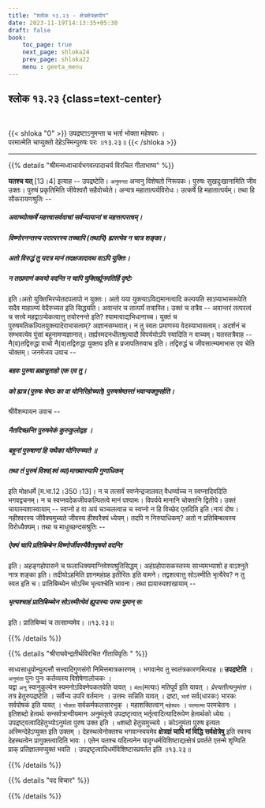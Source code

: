 ```yaml
---
title: "श्लोक १३.२३ - क्षेत्रक्षेत्रज्ञयोग"
date: 2023-11-19T14:13:35+05:30
draft: false
book:
    toc_page: true
    next_page: shloka24
    prev_page: shloka22
    menu : geeta_menu
---
```




## श्लोक १३.२३ {class=text-center}

<br/>

{{< shloka  "0"  >}}
उपद्रष्टाऽनुमन्ता च भर्ता भोक्ता महेश्वरः ।  
परमात्मेति चाप्युक्तो देहेऽस्मिन्पुरुषः परः ॥१३.२३॥
{{< /shloka >}}

---


{{% details "श्रीमन्मध्वाचार्यभगवत्पादाचर्य विरचित  गीताभाष्य" %}}

**यतश्च यत्** [13।4] इत्याह -- उपद्रष्टेति। `अनुमन्ता` अन्वनु विशेषतो निरूपकः। 
पुरुषः सुखदुःखानामिति जीव उक्तः। पुरुषं प्रकृतिमिति जीवेश्वरौ सहैवोच्येते। अन्यत्र महातात्पर्यविरोधः। उत्कर्षे हि महातात्पर्यम्। तथा हि सौकरायणश्रुतिः -- 
##### अवाच्योत्कर्षे महत्त्वासर्ववाचां सर्वन्यायानां च महत्तत्परत्वम्। 
##### विष्णोरनन्तस्य परात्परस्य तच्चापि (तथापि) ह्यस्त्येव न चात्र शङ्का। 
##### अतो विरुद्धं तु यदत्र मानं तदक्षजादावथ वाऽपि युक्तिः। 
##### न तत्प्रमाणं कवयो वदन्ति न चापि युक्तिर्ह्यूनमतिर्हि दृष्टेः 
इति।अतो युक्तिभिरप्येतदपलापो न युक्तः। अतो यया युक्त्याऽविद्यमानत्वादि कल्पयति साऽप्याभासरूपेति सदैव माहात्म्यं वेदैरुच्यत इति सिद्ध्यति। अवान्तंर च तात्पर्यं तत्रास्ति। उक्तं च तत्रैव -- अवान्तरं तत्परत्वं च सत्त्वे महद्वाऽप्येकत्वात्तु तयोरनन्ते इति? श्यामत्वाद्यभिधानाच्च। युक्तं च पुरुषमतिकल्पितयुक्त्यादेराभासत्वम्? अज्ञानसम्भवात्। न तु स्वतः प्रमाणस्य वेदस्याभासत्वम्। अदर्शनं च सम्भवत्येव पुंसां बहूनामप्यज्ञानात्। तर्ह्यस्मदनधीतश्रुत्यादौ विपर्ययोऽपि स्यादिति न वाच्यम्। यतस्तत्रैवाह -- नै(व)तद्विरुद्धा वाचो नै(व)तद्विरुद्धा युक्तय इति ह प्रजापतिरुवाच इति। तद्विरुद्धं च जीवसात्म्यमाभास एव चेति चोक्तम्। जनमेजय उवाच -- 
##### बहवः पुरुषा ब्रह्मन्नुताहो एक एव तु। 
##### को ह्यत्र (पुरुषः श्रेष्ठः का वा योनिरिहोच्यते) पुरुषश्रेष्ठस्तं भवान्वक्तुमर्हति। 
श्रीवैशम्पायन उवाच -- 
##### नैतदिच्छन्ति पुरुषमेकं कुरुकुलोद्वह ।
##### बहूनां पुरुषाणां हि यथैका योनिरुच्यते ॥ 
##### तथा तं पुरुषं विश्व(श्वं व्या)माख्यास्यामि गुणाधिकम् 
इति मोक्षधर्मे [म.भा.12।350।13]। न च तत्सर्वं स्वप्नेन्द्रजालवत् वैधर्म्याच्च न स्वप्नादिवदिति भगवद्वचनम्। न च स्वप्नवदेकजीवकल्पितत्वे मानं पश्यामः। विपर्यये मानानि चोक्तानि द्वितीये। उक्तं चायास्यशास्वायाम् -- स्वप्नो ह वा अयं चञ्चलत्वान्न च स्वप्नो न हि विच्छेद एतदिति इति।नायं दोषः। नहीश्वरस्य जीवैक्यमुच्यते जीवस्य हीश्वरैक्यं ध्येयम्। तदपि न निरुपाधिकम्? अतो न प्रतिबिम्बत्वस्य विरोध्यैक्यम्। तथा च माधुच्छन्दसश्रुतिः -- 
##### ऐक्यं चापि प्रतिबिम्बेन विष्णोर्जीवस्यैवैतदृषयो वदन्ति 
इति। अहङ्गहोपासने च फलाधिक्यमाग्निवेश्यश्रुतिसिद्धम्। अहंग्रहोपासकस्तस्य साभ्यमभ्याशो ह वाऽश्नुते नात्र शङ्का इति। तदीयोऽहमिति ज्ञानमहंग्रह इतीरितः इति वामने। तद्वशत्वात्तु सोऽस्मीति भृत्यैरेव? न तु स्वत इति च। प्रातिबिम्ब्येन सोऽस्मि भृत्यश्चेति भावना। तथा ह्ययास्यशाखायाम् -- 
##### भृत्यश्चाहं प्रातिबिम्ब्येन सोऽस्मीत्येवं ह्युपास्यः परमः पुमान् सः 
इति। प्रातिबिम्ब्यं च तत्साम्यमेव। ॥१३.२३॥

{{% /details %}}



{{% details "श्रीराघवेन्द्रतीर्थविरचित गीताविवृतिः " %}}

साध्वसाधुयोन्युत्पत्तौ सत्त्वादिगुणसंगो निमित्तमात्रकारणम्‌ । भगवानेव तु स्वतंत्रकारणमित्याह ॥ 
**उपद्रष्टेति** । `अनुमंता` पुनः पुनः 
कर्तव्यस्य विशेषेणालोचकः ।   
यद्वा `अनु` स्वानुकूल्येन स्वमनोऽविक्नेपकतयेति
यावत्‌ । `मंता`(मत्याः) मतिपूर्वं इति यावत्‌ । 
*प्रेरयतीत्यनुमंता* । तत्र हेतुरुपद्रष्टेति । सर्वेभ्य उपरि वर्तमानः । 
उत्तमः सन्निति यावत्‌ । द्रष्टा, `भर्ता` 
सर्व(धारकः) भारकः सर्वपोषकं इति यावत्‌ । 
`भोक्ता` सर्वकर्मफलसारभुक्‌ ।
महाशक्तित्वान् `महेश्वरः` । `परमात्मा` परमचेतनः । 
इतिशब्दो हेत्वर्थः सन्सर्वत्रान्वीयमानः अनुमंतृत्वे 
उपद्रष्टृत्वात् भर्तृत्वादित्यादिरूपेण हेत्वर्थको
ध्येयः । उपद्रष्ट्वत्वादिहेतुभ्योऽनुमंता पुरुष उक्त इति । 
`च`शब्दो हेतुसमुच्चये । 
कोऽनुमंता पुरुष इत्यतः अस्मिन्देहेऽप्युक्त इति उक्तम्‌ । 
देहस्थत्वेनोक्तश्च भगवान्स्वयमेव 
**क्षेत्रज्ञं चापि मां विद्धि सर्वक्षेत्रेषु** इति स्वस्य 
देहस्थत्वेन प्रागुक्तत्वादिति भावः । एतेन यतश्च यदित्यनेन 
यादृग्धर्मविशिष्टाद्यत्क्षेत्रं प्रवर्तते एतन्मे शृण्विति 
प्राक्‌ प्रतिज्ञातमप्युक्तं भवति । 
उपद्रष्टृत्वादिधर्मविशिष्टास्प्रवर्तत इति ॥१३.२३॥

{{% /details %}}



{{% details "पद विचार" %}}


{{% /details %}}
